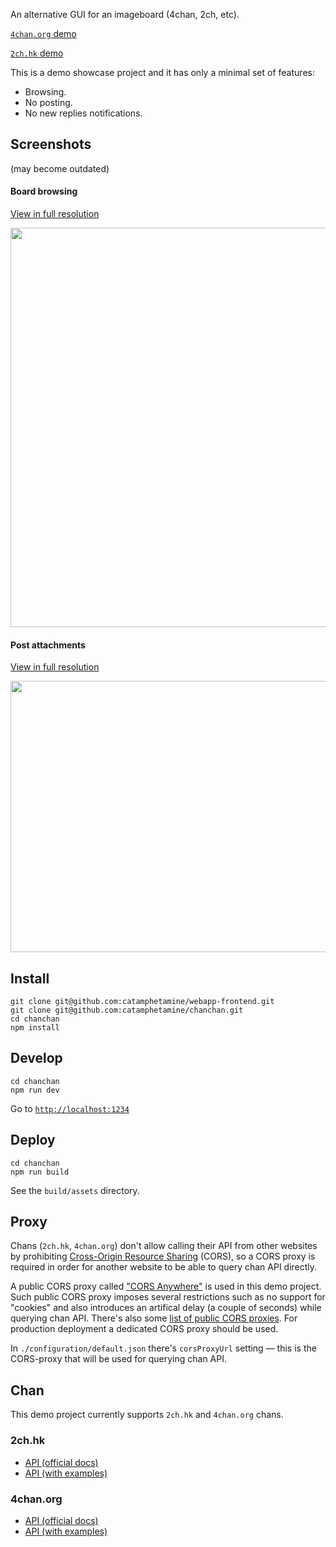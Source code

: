 An alternative GUI for an imageboard (4chan, 2ch, etc).

[`4chan.org` demo](https://catamphetamine.github.io/chanchan/?chan=4chan)

[`2ch.hk` demo](https://catamphetamine.github.io/chanchan/?chan=2ch)

This is a demo showcase project and it has only a minimal set of features:

  * Browsing.
  * No posting.
  * No new replies notifications.

## Screenshots

(may become outdated)

#### Board browsing

[View in full resolution](https://raw.githubusercontent.com/catamphetamine/chanchan/master/docs/images/screenshot-3605x2880.png)

<img src="https://raw.githubusercontent.com/catamphetamine/chanchan/master/docs/images/screenshot-1024x818.png" width="800" height="639"/>

#### Post attachments

[View in full resolution](https://raw.githubusercontent.com/catamphetamine/chanchan/master/docs/images/screenshot-slideshow-3602x1952.png)

<img src="https://raw.githubusercontent.com/catamphetamine/chanchan/master/docs/images/screenshot-slideshow-1024x555.png" width="800" height="434"/>

## Install

```
git clone git@github.com:catamphetamine/webapp-frontend.git
git clone git@github.com:catamphetamine/chanchan.git
cd chanchan
npm install
```

## Develop

```
cd chanchan
npm run dev
```

Go to [`http://localhost:1234`](http://localhost:1234)

## Deploy

```
cd chanchan
npm run build
```

See the `build/assets` directory.

## Proxy

Chans (`2ch.hk`, `4chan.org`) don't allow calling their API from other websites by prohibiting [Cross-Origin Resource Sharing](https://en.wikipedia.org/wiki/Cross-origin_resource_sharing) (CORS), so a CORS proxy is required in order for another website to be able to query chan API directly.

A public CORS proxy called ["CORS Anywhere"](https://cors-anywhere.herokuapp.com/) is used in this demo project. Such public CORS proxy imposes several restrictions such as no support for "cookies" and also introduces an artifical delay (a couple of seconds) while querying chan API. There's also some [list of public CORS proxies](https://gist.github.com/jimmywarting/ac1be6ea0297c16c477e17f8fbe51347). For production deployment a dedicated CORS proxy should be used.

In `./configuration/default.json` there's `corsProxyUrl` setting — this is the CORS-proxy that will be used for querying chan API.

## Chan

This demo project currently supports `2ch.hk` and `4chan.org` chans.

<!-- and `4chan.org` chans.-->

### 2ch.hk

* [API (official docs)](https://2ch.hk/api/)
* [API (with examples)](https://github.com/catamphetamine/chanchan/blob/master/docs/2ch.hk/API.md)

### 4chan.org

* [API (official docs)](https://github.com/4chan/4chan-API)
* [API (with examples)](https://github.com/catamphetamine/chanchan/blob/master/docs/4chan.org/API.md)

<!--
## Configuration

By default the application uses `./configuration/default.json` settings.

To define custom settins create `configuration.json` file in the `./configuration` directory:

#### configuration.json

```js
{
	// (optional)
	"youtube": {
		"apiKey": "..."
	},
	...
}
```

Any settings in `configuration.json` will override the corresponding settings in `default.json`.
-->